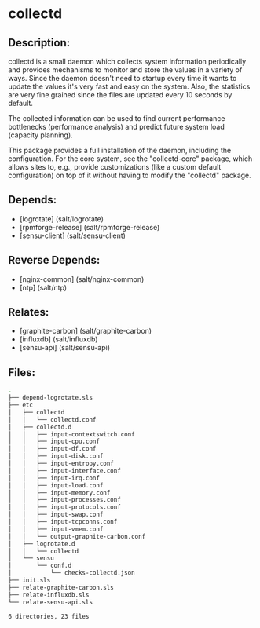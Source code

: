 # collectd

## Description:

collectd is a small daemon which collects system information periodically and provides mechanisms to monitor and store the values in a variety of ways. Since the daemon doesn't need to startup every time it wants to update the values it's very fast and easy on the system. Also, the statistics are very fine grained since the files are updated every 10 seconds by default.

The collected information can be used to find current performance bottlenecks (performance analysis) and predict future system load (capacity planning).

This package provides a full installation of the daemon, including the configuration. For the core system, see the "collectd-core" package, which allows sites to, e.g., provide customizations (like a custom default configuration) on top of it without having to modify the "collectd" package.

## Depends:

  -  [logrotate] (salt/logrotate)
  -  [rpmforge-release] (salt/rpmforge-release)
  -  [sensu-client] (salt/sensu-client)

## Reverse Depends:

  -  [nginx-common] (salt/nginx-common)
  -  [ntp] (salt/ntp)

## Relates:

  -  [graphite-carbon] (salt/graphite-carbon)
  -  [influxdb] (salt/influxdb)
  -  [sensu-api] (salt/sensu-api)

## Files:

```bash
.
├── depend-logrotate.sls
├── etc
│   ├── collectd
│   │   └── collectd.conf
│   ├── collectd.d
│   │   ├── input-contextswitch.conf
│   │   ├── input-cpu.conf
│   │   ├── input-df.conf
│   │   ├── input-disk.conf
│   │   ├── input-entropy.conf
│   │   ├── input-interface.conf
│   │   ├── input-irq.conf
│   │   ├── input-load.conf
│   │   ├── input-memory.conf
│   │   ├── input-processes.conf
│   │   ├── input-protocols.conf
│   │   ├── input-swap.conf
│   │   ├── input-tcpconns.conf
│   │   ├── input-vmem.conf
│   │   └── output-graphite-carbon.conf
│   ├── logrotate.d
│   │   └── collectd
│   └── sensu
│       └── conf.d
│           └── checks-collectd.json
├── init.sls
├── relate-graphite-carbon.sls
├── relate-influxdb.sls
└── relate-sensu-api.sls

6 directories, 23 files
```

